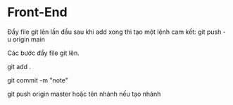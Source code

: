 # Front-End


Đẩy file git lên lần đầu sau khi add xong thì tạo một lệnh cam kết:
git push -u origin main


Các bước đẩy file git lên. 

git add .

git commit -m "note"

git push origin master hoặc tên nhánh nếu tạo nhánh

